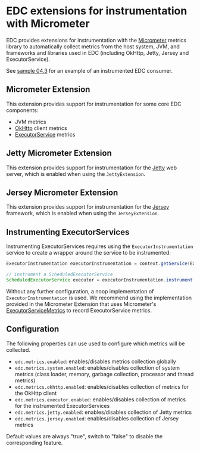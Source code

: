 # EDC extensions for instrumentation with Micrometer

EDC provides extensions for instrumentation with the [Micrometer](https://micrometer.io/) metrics library to automatically collect metrics from the host system, JVM, and frameworks and libraries used in EDC (including OkHttp, Jetty, Jersey and ExecutorService).

See [sample 04.3](https://github.com/eclipse-edc/Samples/blob/main/04.3-open-telemetry/README.md) for an example of an instrumented EDC consumer. 

## Micrometer Extension

This extension provides support for instrumentation for some core EDC components:
- JVM metrics
- [OkHttp](https://square.github.io/okhttp/) client metrics
- [ExecutorService](https://docs.oracle.com/en/java/javase/11/docs/api/java.base/java/util/concurrent/ExecutorService.html) metrics

## Jetty Micrometer Extension

This extension provides support for instrumentation for the [Jetty](https://www.eclipse.org/jetty/) web server, which is enabled when using the `JettyExtension`.

## Jersey Micrometer Extension

This extension provides support for instrumentation for the [Jersey](https://eclipse-ee4j.github.io/jersey/) framework, which is enabled when using the `JerseyExtension`.

## Instrumenting ExecutorServices

Instrumenting ExecutorServices requires using the `ExecutorInstrumentation` service to create a wrapper around the service to be instrumented:

```java
ExecutorInstrumentation executorInstrumentation = context.getService(ExecutorInstrumentation.class);

// instrument a ScheduledExecutorService
ScheduledExecutorService executor = executorInstrumentation.instrument(Executors.newScheduledThreadPool(10), "name");
```

Without any further configuration, a noop implementation of `ExecutorInstrumentation` is used. We recommend using the implementation provided in the Micrometer Extension that uses Micrometer's [ExecutorServiceMetrics](https://github.com/micrometer-metrics/micrometer/blob/main/micrometer-core/src/main/java/io/micrometer/core/instrument/binder/jvm/ExecutorServiceMetrics.java) to record ExecutorService metrics.

## Configuration

The following properties can use used to configure which metrics will be collected.

- `edc.metrics.enabled`: enables/disables metrics collection globally
- `edc.metrics.system.enabled`: enables/disables collection of system metrics (class loader, memory, garbage collection, processor and thread metrics)
- `edc.metrics.okhttp.enabled`: enables/disables collection of metrics for the OkHttp client
- `edc.metrics.executor.enabled`: enables/disables collection of metrics for the instrumented ExecutorServices
- `edc.metrics.jetty.enabled`: enables/disables collection of Jetty metrics
- `edc.metrics.jersey.enabled`: enables/disables collection of Jersey metrics

Default values are always "true", switch to "false" to disable the corresponding feature.

